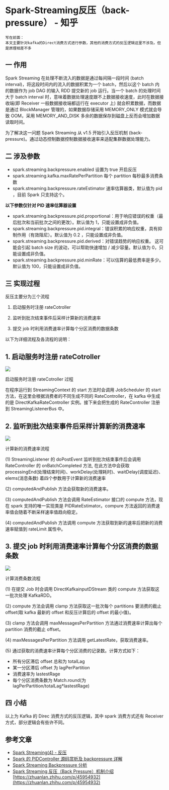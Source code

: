 # Spark-Streaming反压（back-pressure） - 知乎
```text
写在前面：
本文主要针对kafka的Direct消费方式进行参数，其他的消费方式的反压逻辑这里不涉及。但是原理相差不多
```

## 一 作用

Spark Streaming 在处理不断流入的数据是通过每间隔一段时间 (batch interval)，将这段时间内的流入的数据积累为一个 batch，然后以这个 batch 内的数据作为 job DAG 的输入 RDD 提交新的 job 运行。当一个 batch 的处理时间大于 batch interval 时，意味着数据处理速度跟不上数据接收速度，此时在数据接收端(即 Receiver 一般数据接收端都运行在 executor 上) 就会积累数据，而数据是通过 BlockManager 管理的，如果数据存储采用 MEMORY_ONLY 模式就会导致 OOM，采用 MEMORY_AND_DISK 多余的数据保存到磁盘上反而会增加数据读取时间。

为了解决这一问题 Spark Streaming 从 v1.5 开始引入反压机制 (back-pressure)。通过动态控制数据控制数据接收速率来适配集群数据处理能力。

## 二 涉及参数

-   spark.streaming.backpressure.enabled 设置为 true 开启反压
-   spark.streaming.kafka.maxRatePerPartition 每个 partition 每秒最多消费条数
-   spark.streaming.backpressure.rateEstimator 速率估算器类，默认值为 pid ，目前 Spark 只支持这个。

**以下参数仅针对 PID 速率估算器设置**

-   spark.streaming.backpressure.pid.proportional：用于响应错误的权重（最后批次和当前批次之间的更改）。默认值为 1，只能设置成非负值。
-   spark.streaming.backpressure.pid.integral：错误积累的响应权重，具有抑制作用（有效阻尼）。默认值为 0.2 ，只能设置成非负值。
-   spark.streaming.backpressure.pid.derived：对错误趋势的响应权重。 这可能会引起 batch size 的波动，可以帮助快速增加 / 减少容量。默认值为 0，只能设置成非负值。
-   spark.streaming.backpressure.pid.minRate：可以估算的最低费率是多少。默认值为 100，只能设置成非负值。

## 三 实现过程

反压主要分为三个流程

1. 启动服务时注册 rateCotroller

2. 监听到批次结束事件后采样计算新的消费速率

3. 提交 job 时利用消费速率计算每个分区消费的数据条数

以下为详细流程及各流程的说明：

## 1. 启动服务时注册 rateCotroller

![](https://pic3.zhimg.com/v2-b9f9d3c4bab2f9dc2e8fbd5de0d1155a_b.jpg)

启动服务时注册 rateCotroller 过程

在程序运行到 StreamingContext 的 start 方法时会调用 JobScheduler 的 start 方法，在这里会根据消费者的不同生成不同的 RateController，在 kafka 中生成的是 DirectKafkaRateController 实例。接下来会把生成的 RateController 注册到 StreamingListenerBus 中。

## 2. 监听到批次结束事件后采样计算新的消费速率

![](https://pic4.zhimg.com/v2-4140d3061850bfa76efe49a22a36bcf3_b.jpg)

计算新的消费速率流程

(1) StreamingListener 的 doPostEvent 监听到批次结束事件后会调用 RateController 的 onBatchCompleted 方法, 在此方法中会获取 processingEnd(处理结束时间)、workDelay(处理耗时)、waitDelay(调度延迟)、elems(消息条数) 着四个参数用于计算新的消费速率

(2) computedAndPublish 方法会获取新的消费速率。

(3) computedAndPublish 方法会调用 RateEstimator 接口的 compute 方法，现在 spark 支持的唯一实现类是 PIDRateEstimator。compure 方法返回的消费速率值会随着不断采样速率值趋向稳定。

(4) computedAndPublish 方法调用 compute 方法获取到新的速率后把新的消费速率赋值到 rateLimit 属性中。

## 3. 提交 job 时利用消费速率计算每个分区消费的数据条数

![](https://pic1.zhimg.com/v2-ffed8cd8a0a493cf15d8f87bf8ae72b0_b.jpg)

计算消费条数流程

(1) 在提交 Job 时会调用 DirectKafkainputDStream 类的 compute 方法获取这一批次处理 KafkaRDD。

(2) compute 方法会调用 clamp 方法获取这一批次每个 partitions 要消费的截止 offset(取 kafka 最新的 offset 和反压计算后的 offset 的最小值)。

(3) clamp 方法会调用 maxMessagesPerPartition 方法通过消费速率计算出每个 partition 消费的截止 offset。

(4) maxMessagesPerPartition 方法调用 getLatestRate，获取消费速率。

(5) 通过获取的消费速率计算每个分区消费的记录数。计算方式如下：

-   所有分区滞后 offset 总和为 totalLag
-   某一分区滞后 offset 为 lagPerPartition
-   消费速率为 lastestRage
-   每个分区消费条数为 Match.round(为 lagPerPartition/totalLag\*lastestRage)

## 四 小结

以上为 Kafka 的 Direc 消费方式的反压逻辑，其中 spark 消费方式还有 Receiver 方式，部分逻辑会有些许不同。

## 参考文章

-   [Spark Streaming(4) - 反压](https://link.zhihu.com/?target=https%3A//www.jianshu.com/p/2b4643dec7a4)
-   [Spark 的 PIDController 源码赏析及 backpressure 详解](https://link.zhihu.com/?target=https%3A//blog.csdn.net/qq_42950313/article/details/81610199)
-   [Spark Streaming Backpressure 分析](https://link.zhihu.com/?target=http%3A//www.cnblogs.com/barrenlake/p/5349949.html)
-   [Spark Streaming 反压（Back Pressure）机制介绍](https://link.zhihu.com/?target=https%3A//www.iteblog.com/archives/2323.html) 
    [https://zhuanlan.zhihu.com/p/45954932](https://zhuanlan.zhihu.com/p/45954932)
